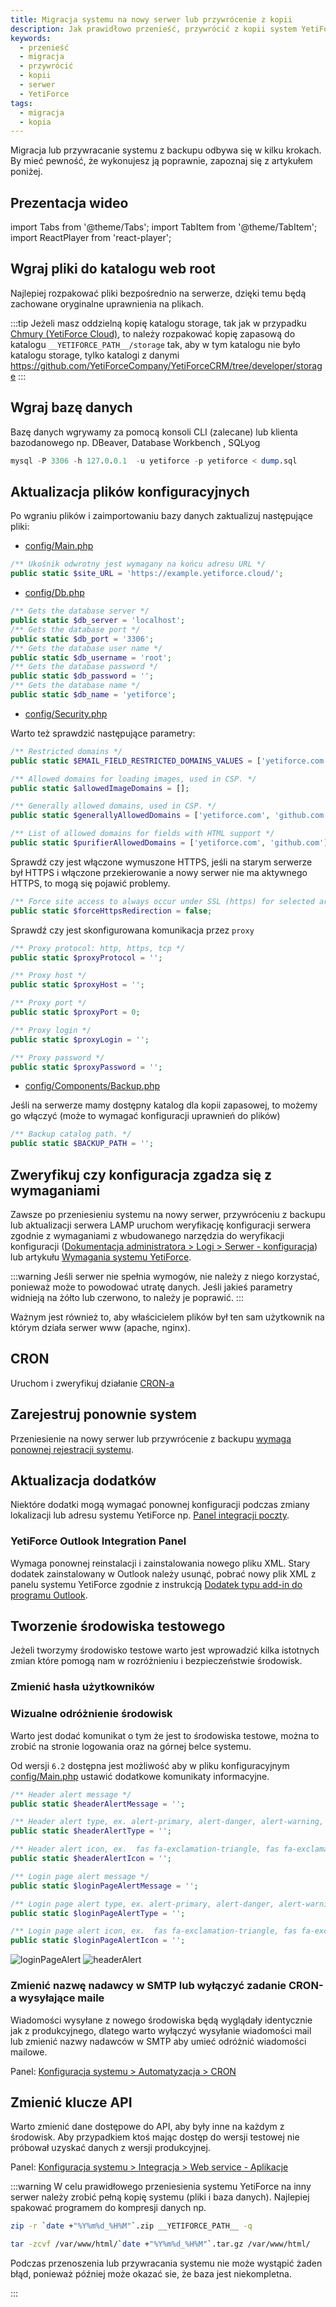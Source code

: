 ```yaml
---
title: Migracja systemu na nowy serwer lub przywrócenie z kopii
description: Jak prawidłowo przenieść, przywrócić z kopii system YetiForce na inny serwer.
keywords:
  - przenieść
  - migracja
  - przywrócić
  - kopii
  - serwer
  - YetiForce
tags:
  - migracja
  - kopia
---
```


Migracja lub przywracanie systemu z backupu odbywa się w kilku krokach. By mieć pewność, że wykonujesz ją poprawnie, zapoznaj się z artykułem poniżej.

## Prezentacja wideo

import Tabs from '@theme/Tabs';
import TabItem from '@theme/TabItem';
import ReactPlayer from 'react-player';

<Tabs groupId="AAnD_Npa0ZM">
	<TabItem value="youtube-AAnD_Npa0ZM" label="🎬 YouTube">
		<ReactPlayer
			url="https://www.youtube.com/watch?v=AAnD_Npa0ZM"
			width="100%"
			height="500px"
			controls={true}
		/>
	</TabItem>
	<TabItem value="yetiforce-AAnD_Npa0ZM" label="🎥 YetiForce TV">
		<ReactPlayer url="/video/system-migration.mp4" width="100%" height="500px" controls={true} />
	</TabItem>
</Tabs>

## Wgraj pliki do katalogu web root

Najlepiej rozpakować pliki bezpośrednio na serwerze, dzięki temu będą zachowane oryginalne uprawnienia na plikach.

:::tip
Jeżeli masz oddzielną kopię katalogu storage, tak jak w przypadku [Chmury (YetiForce Cloud)](https://yetiforce.com/pl/marketplace/chmura), to należy rozpakować kopię zapasową do katalogu `__YETIFORCE_PATH__/storage` tak, aby w tym katalogu nie było katalogu storage, tylko katalogi z danymi https://github.com/YetiForceCompany/YetiForceCRM/tree/developer/storage
:::

## Wgraj bazę danych

Bazę danych wgrywamy za pomocą konsoli CLI (zalecane) lub klienta bazodanowego np. DBeaver, Database Workbench , SQLyog

```sql
mysql -P 3306 -h 127.0.0.1  -u yetiforce -p yetiforce < dump.sql
```

## Aktualizacja plików konfiguracyjnych

Po wgraniu plików i zaimportowaniu bazy danych zaktualizuj następujące pliki:

- [config/Main.php](https://doc.yetiforce.com/code/classes/Config-Main.html#property_site_URL)

```php
/** Ukośnik odwrotny jest wymagany na końcu adresu URL */
public static $site_URL = 'https://example.yetiforce.cloud/';
```

- [config/Db.php](https://doc.yetiforce.com/code/classes/Config-Db.html)

```php
/** Gets the database server */
public static $db_server = 'localhost';
/** Gets the database port */
public static $db_port = '3306';
/** Gets the database user name */
public static $db_username = 'root';
/** Gets the database password */
public static $db_password = '';
/** Gets the database name */
public static $db_name = 'yetiforce';
```

- [config/Security.php](https://doc.yetiforce.com/code/classes/Config-Security.html)

Warto też sprawdzić następujące parametry:

```php
/** Restricted domains */
public static $EMAIL_FIELD_RESTRICTED_DOMAINS_VALUES = ['yetiforce.com','github.com'];

/** Allowed domains for loading images, used in CSP. */
public static $allowedImageDomains = [];

/** Generally allowed domains, used in CSP. */
public static $generallyAllowedDomains = ['yetiforce.com', 'github.com'];

/** List of allowed domains for fields with HTML support */
public static $purifierAllowedDomains = ['yetiforce.com', 'github.com'];
```

Sprawdź czy jest włączone wymuszone HTTPS, jeśli na starym serwerze był HTTPS i włączone przekierowanie a nowy serwer nie ma aktywnego HTTPS, to mogą się pojawić problemy.

```php
/** Force site access to always occur under SSL (https) for selected areas. You will not be able to access selected areas under non-ssl. Note, you must have SSL enabled on your server to utilise this option. */
public static $forceHttpsRedirection = false;
```

Sprawdź czy jest skonfigurowana komunikacja przez `proxy`

```php
/** Proxy protocol: http, https, tcp */
public static $proxyProtocol = '';

/** Proxy host */
public static $proxyHost = '';

/** Proxy port */
public static $proxyPort = 0;

/** Proxy login */
public static $proxyLogin = '';

/** Proxy password */
public static $proxyPassword = '';
```

- [config/Components/Backup.php](https://doc.yetiforce.com/code/classes/Config-Components-Backup.html)

Jeśli na serwerze mamy dostępny katalog dla kopii zapasowej, to możemy go włączyć (może to wymagać konfiguracji uprawnień do plików)

```php
/** Backup catalog path. */
public static $BACKUP_PATH = '';
```

## Zweryfikuj czy konfiguracja zgadza się z wymaganiami

Zawsze po przeniesieniu systemu na nowy serwer, przywróceniu z backupu lub aktualizacji serwera LAMP uruchom weryfikację konfiguracji serwera zgodnie z wymaganiami z wbudowanego narzędzia do weryfikacji konfiguracji ([Dokumentacja administratora > Logi > Serwer - konfiguracja](/administrator-guides/logs/server-configuration)) lub artykułu [Wymagania systemu YetiForce](/introduction/requirements/).

:::warning
Jeśli serwer nie spełnia wymogów, nie należy z niego korzystać, ponieważ może to powodować utratę danych. Jeśli jakieś parametry widnieją na żółto lub czerwono, to należy je poprawić.
:::

Ważnym jest również to, aby właścicielem plików był ten sam użytkownik na którym działa serwer www (apache, nginx).

## CRON

Uruchom i zweryfikuj działanie [CRON-a](/administrator-guides/automation/cron)

## Zarejestruj ponownie system

Przeniesienie na nowy serwer lub przywrócenie z backupu [wymaga ponownej rejestracji systemu](/administrator-guides/app-id#dlaczego-app-id-ulega-zmianie).

## Aktualizacja dodatków

Niektóre dodatki mogą wymagać ponownej konfiguracji podczas zmiany lokalizacji lub adresu systemu YetiForce np. [Panel integracji poczty](/administrator-guides/integration/mai-iIntegration-panel/).

### YetiForce Outlook Integration Panel

Wymaga ponownej reinstalacji i zainstalowania nowego pliku XML.
Stary dodatek zainstalowany w Outlook należy usunąć, pobrać nowy plik XML z panelu systemu YetiForce zgodnie z instrukcją [Dodatek typu add-in do programu Outlook](/administrator-guides/integration/mai-iIntegration-panel/outlook).

## Tworzenie środowiska testowego

Jeżeli tworzymy środowisko testowe warto jest wprowadzić kilka istotnych zmian które pomogą nam w rozróżnieniu i bezpieczeństwie środowisk.

### Zmienić hasła użytkowników

### Wizualne odróżnienie środowisk

Warto jest dodać komunikat o tym że jest to środowiska testowe, można to zrobić na stronie logowania oraz na górnej belce systemu.

Od wersji `6.2` dostępna jest możliwość aby w pliku konfiguracyjnym [config/Main.php](https://doc.yetiforce.com/code/classes/Config-Main.html#property_headerAlertMessage) ustawić dodatkowe komunikaty informacyjne.

```php
/** Header alert message */
public static $headerAlertMessage = '';

/** Header alert type, ex. alert-primary, alert-danger, alert-warning, alert-info */
public static $headerAlertType = '';

/** Header alert icon, ex.  fas fa-exclamation-triangle, fas fa-exclamation-circle, fas fa-exclamation, far fa-question-circle, fas fa-info-circle */
public static $headerAlertIcon = '';

/** Login page alert message */
public static $loginPageAlertMessage = '';

/** Login page alert type, ex. alert-primary, alert-danger, alert-warning, alert-info */
public static $loginPageAlertType = '';

/** Login page alert icon, ex.  fas fa-exclamation-triangle, fas fa-exclamation-circle, fas fa-exclamation, far fa-question-circle, fas fa-info-circle */
public static $loginPageAlertIcon = '';
```

![loginPageAlert](migrating-or-restoring-system-1.png)
![headerAlert](migrating-or-restoring-system-2.png)

### Zmienić nazwę nadawcy w SMTP lub wyłączyć zadanie CRON-a wysyłające maile

Wiadomości wysyłane z nowego środowiska będą wyglądały identycznie jak z produkcyjnego, dlatego warto wyłączyć wysyłanie wiadomości mail lub zmienić nazwy nadawców w SMTP aby umieć odróżnić wiadomości mailowe.

Panel: [Konfiguracja systemu > Automatyzacja > CRON](/administrator-guides/automation/cron)

## Zmienić klucze API

Warto zmienić dane dostępowe do API, aby były inne na każdym z środowisk. Aby przypadkiem ktoś mając dostęp do wersji testowej nie próbował uzyskać danych z wersji produkcyjnej.

Panel: [Konfiguracja systemu > Integracja > Web service - Aplikacje](/administrator-guides/integration/webservice-apps/)

:::warning
W celu prawidłowego przeniesienia systemu YetiForce na inny serwer należy zrobić pełną kopię systemu (pliki i baza danych). Najlepiej spakować programem do kompresji danych np.

```bash
zip -r `date +"%Y%m%d_%H%M"`.zip __YETIFORCE_PATH__ -q
```

```bash
tar -zcvf /var/www/html/`date +"%Y%m%d_%H%M"`.tar.gz /var/www/html/
```

Podczas przenoszenia lub przywracania systemu nie może wystąpić żaden błąd, ponieważ później może okazać sie, że baza jest niekompletna.

:::
